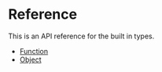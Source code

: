 # Reference

This is an API reference for the built in types.

-   [Function](./function.md)
-   [Object](./object.md)
